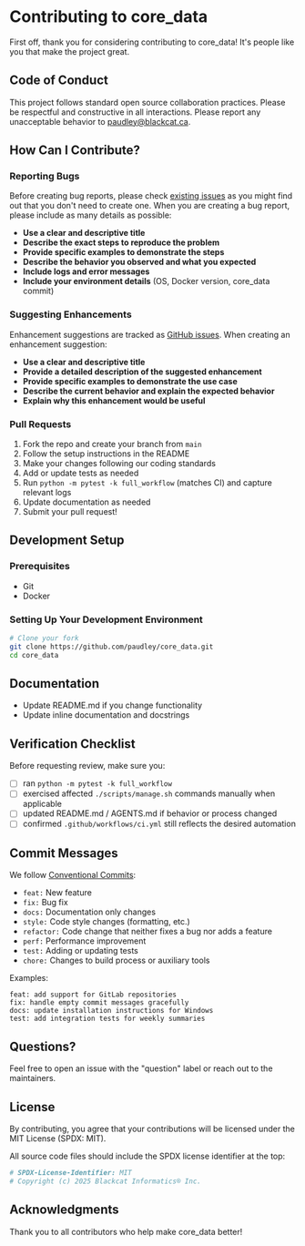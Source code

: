 # Contributing to core_data

First off, thank you for considering contributing to core_data! It's people like you that make the project great.

## Code of Conduct

This project follows standard open source collaboration practices. Please be respectful and constructive in all interactions. Please report any unacceptable behavior to [paudley@blackcat.ca](mailto:paudley@blackcat.ca).

## How Can I Contribute?

### Reporting Bugs

Before creating bug reports, please check [existing issues](https://github.com/paudley/core_data/issues) as you might find out that you don't need to create one. When you are creating a bug report, please include as many details as possible:

* **Use a clear and descriptive title**
* **Describe the exact steps to reproduce the problem**
* **Provide specific examples to demonstrate the steps**
* **Describe the behavior you observed and what you expected**
* **Include logs and error messages**
* **Include your environment details** (OS, Docker version, core_data commit)

### Suggesting Enhancements

Enhancement suggestions are tracked as [GitHub issues](https://github.com/paudley/core_data/issues). When creating an enhancement suggestion:

* **Use a clear and descriptive title**
* **Provide a detailed description of the suggested enhancement**
* **Provide specific examples to demonstrate the use case**
* **Describe the current behavior and explain the expected behavior**
* **Explain why this enhancement would be useful**

### Pull Requests

1. Fork the repo and create your branch from `main`
2. Follow the setup instructions in the README
3. Make your changes following our coding standards
4. Add or update tests as needed
5. Run `python -m pytest -k full_workflow` (matches CI) and capture relevant logs
6. Update documentation as needed
7. Submit your pull request!

## Development Setup

### Prerequisites

- Git
- Docker

### Setting Up Your Development Environment

```bash
# Clone your fork
git clone https://github.com/paudley/core_data.git
cd core_data
```

## Documentation

- Update README.md if you change functionality
- Update inline documentation and docstrings

## Verification Checklist

Before requesting review, make sure you:

- [ ] ran `python -m pytest -k full_workflow`
- [ ] exercised affected `./scripts/manage.sh` commands manually when applicable
- [ ] updated README.md / AGENTS.md if behavior or process changed
- [ ] confirmed `.github/workflows/ci.yml` still reflects the desired automation

## Commit Messages

We follow [Conventional Commits](https://www.conventionalcommits.org/):

- `feat:` New feature
- `fix:` Bug fix
- `docs:` Documentation only changes
- `style:` Code style changes (formatting, etc.)
- `refactor:` Code change that neither fixes a bug nor adds a feature
- `perf:` Performance improvement
- `test:` Adding or updating tests
- `chore:` Changes to build process or auxiliary tools

Examples:
```
feat: add support for GitLab repositories
fix: handle empty commit messages gracefully
docs: update installation instructions for Windows
test: add integration tests for weekly summaries
```

## Questions?

Feel free to open an issue with the "question" label or reach out to the maintainers.

## License

By contributing, you agree that your contributions will be licensed under the MIT License (SPDX: MIT).

All source code files should include the SPDX license identifier at the top:
```python
# SPDX-License-Identifier: MIT
# Copyright (c) 2025 Blackcat Informatics® Inc.
```

## Acknowledgments

Thank you to all contributors who help make core_data better!
